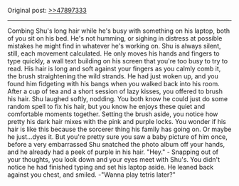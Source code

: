 Original post: [>>47897333](https://warosu.org/vt/thread/S47889574#p47897333)
***
Combing Shu's long hair while he's busy with something on his laptop, both of you sit on his bed. He's not humming, or sighing in distress at possible mistakes he might find in whatever he's working on. Shu is always silent, still, each movement calculated. He only moves his hands and fingers to type quickly, a wall text building on his screen that you're too busy to try to read.
His hair is long and soft against your fingers as you calmly comb it, the brush straightening the wild strands. He had just woken up, and you found him fidgeting with his bangs when you walked back into his room. After a cup of tea and a short session of lazy kisses, you offered to brush his hair.
Shu laughed softly, nodding. You both know he could just do some random spell to fix his hair, but you know he enjoys these quiet and comfortable moments together. Setting the brush aside, you notice how pretty his dark hair mixes with the pink and purple locks. You wonder if his hair is like this because the sorcerer thing his family has going on. Or maybe he just...dyes it. But you're pretty sure you saw a baby picture of him once, before a very embarrassed Shu snatched the photo album off your hands, and he already had a peek of purple in his hair.
"Hey." - Snapping out of your thoughts, you look down and your eyes meet with Shu's. You didn't notice he had finished typing and set his laptop aside. He leaned back against you chest, and smiled. -"Wanna play tetris later?"
